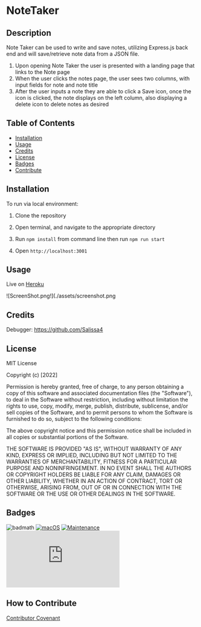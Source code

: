 # NoteTaker

## Description

Note Taker can be used to write and save notes, utilizing Express.js back end and will save/retrieve note data from a JSON file. 

1. Upon opening Note Taker the user is presented with a landing page that links to the Note page
2. When the user clicks the notes page, the user sees two columns, with input fields for note and note title
3. After the user inputs a note they are able to click a Save icon, once the icon is clicked, the note displays on the left column, also displaying a delete icon to delete notes as desired


## Table of Contents

- [Installation](#installation)
- [Usage](#usage)
- [Credits](#credits)
- [License](#license)
- [Badges](#badges)
- [Contribute](#how-to-contribute)

## Installation

To run via local environment: 
1. Clone the repository

2. Open terminal, and navigate to the appropriate directory

3. Run `npm install` from command line then run `npm run start`

4. Open `http://localhost:3001`

## Usage

Live on [Heroku](https://fathomless-bayou-27267.herokuapp.com/notes) 

![ScreenShot.png!](./assets/screenshot.png

## Credits

Debugger: https://github.com/Salissa4

## License

MIT License

Copyright (c) [2022] 

Permission is hereby granted, free of charge, to any person obtaining a copy
of this software and associated documentation files (the "Software"), to deal
in the Software without restriction, including without limitation the rights
to use, copy, modify, merge, publish, distribute, sublicense, and/or sell
copies of the Software, and to permit persons to whom the Software is
furnished to do so, subject to the following conditions:

The above copyright notice and this permission notice shall be included in all
copies or substantial portions of the Software.

THE SOFTWARE IS PROVIDED "AS IS", WITHOUT WARRANTY OF ANY KIND, EXPRESS OR
IMPLIED, INCLUDING BUT NOT LIMITED TO THE WARRANTIES OF MERCHANTABILITY,
FITNESS FOR A PARTICULAR PURPOSE AND NONINFRINGEMENT. IN NO EVENT SHALL THE
AUTHORS OR COPYRIGHT HOLDERS BE LIABLE FOR ANY CLAIM, DAMAGES OR OTHER
LIABILITY, WHETHER IN AN ACTION OF CONTRACT, TORT OR OTHERWISE, ARISING FROM,
OUT OF OR IN CONNECTION WITH THE SOFTWARE OR THE USE OR OTHER DEALINGS IN THE
SOFTWARE.

## Badges

![badmath](https://img.shields.io/github/languages/top/lernantino/badmath)
[![macOS](https://svgshare.com/i/ZjP.svg)](https://svgshare.com/i/ZjP.svg)
[![Maintenance](https://img.shields.io/badge/Maintained%3F-no-red.svg)](https://bitbucket.org/lbesson/ansi-colors)
[![GitHub license](https://badgen.net/github/license/Naereen/Strapdown.js)](https://github.com/Naereen/StrapDown.js/blob/master/LICENSE)

## How to Contribute

[Contributor Covenant](https://www.contributor-covenant.org/) 
